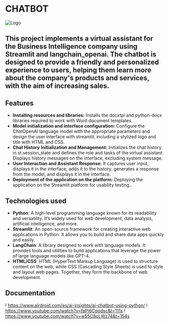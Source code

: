 # CHATBOT

![Logo](https://img.freepik.com/premium-vector/chat-bot-banner-design-template-with-cute-robot-character_255749-1202.jpg)

## This project implements a virtual assistant for the Business Intelligence company using Streamlit and langchain_openai. The chatbot is designed to provide a friendly and personalized experience to users, helping them learn more about the company's products and services, with the aim of increasing sales.

## Features

- **Installing resources and libraries:** Installs the docxtpl and python-docx libraries required to work with Word document templates.
- **Model initialization and interface configuration:** Configure the ChatOpenAI language model with the appropriate parameters and design the user interface with streamlit, including a stylized logo and title with HTML and CSS.
- **Chat History Initialization and Management:** Initializes the chat history in st.session_state and defines the role and tasks of the virtual assistant. Displays history messages on the interface, excluding system message.
- **User Interaction and Assistant Response:** It captures user input, displays it in the interface, adds it to the history, generates a response from the model, and displays it in the interface.
- **Deployment of the application on the platform:** Deploying the application on the Streamlit platform for usability testing..

## Technologies used

- **Python**: A high-level programming language known for its readability and versatility. It’s widely used for web development, data analysis, artificial intelligence, and more.
- **Streamlit**: An open-source framework for creating interactive web applications in Python. It allows you to build and share data apps quickly and easily.
- **LangChain**: A library designed to work with language models. It provides tools and utilities to build applications that leverage the power of large language models like GPT-4.
- **HTML/CSS**: HTML (HyperText Markup Language) is used to structure content on the web, while CSS (Cascading Style Sheets) is used to style and layout web pages. Together, they form the backbone of web development.

## **Documentation**
! https://www.airdroid.com/es/ai-insights/ai-chatbot-using-python/
! https://www.youtube.com/watch?v=faPi6Cqodsc&t=111s
! https://www.youtube.com/watch?v=w55C8cLWz74&t=154s
